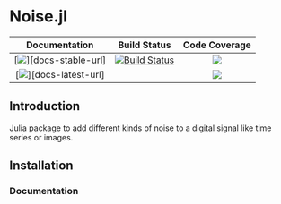 # Noise.jl

| **Documentation**                       | **Build Status**                          | **Code Coverage**               |
|:---------------------------------------:|:-----------------------------------------:|:-------------------------------:|
| [![][docs-stable-img]][docs-stable-url] | [![Build Status][travis-img]][travis-url] | [![][coveral-img]][coveral-url] |
| [![][docs-latest-img]][docs-latest-url] |                                           | [![][codecov-img]][codecov-url] |



Introduction
------------
Julia package to add different kinds of noise to a digital signal like time series or images.


Installation
------------



### Documentation




[docs-latest-img]: 
[docs-latest-url]: 

[docs-stable-img]: 
[docs-stable-url]:

[travis-img]: https://travis-ci.org/roflmaostc/Noise.jl.svg?branch=master
[travis-url]: https://travis-ci.org/github/roflmaostc/Noise.jl

[coveral-img]: https://coveralls.io/repos/github/roflmaostc/Noise.jl/badge.svg
[coveral-url]: https://coveralls.io/github/roflmaostc/Noise.jl

[codecov-img]: https://codecov.io/gh/roflmaostc/Noise.jl/branch/master/graph/badge.svg
[codecov-url]: https://codecov.io/gh/roflmaostc/Noise.jl

